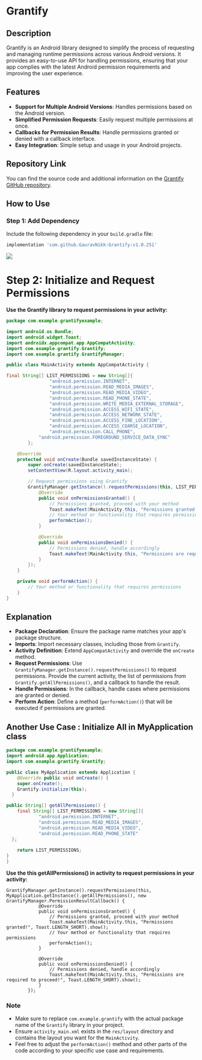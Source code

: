 
# Grantify

## Description

Grantify is an Android library designed to simplify the process of requesting and managing runtime permissions across various Android versions. It provides an easy-to-use API for handling permissions, ensuring that your app complies with the latest Android permission requirements and improving the user experience.

## Features

- **Support for Multiple Android Versions**: Handles permissions based on the Android version.
- **Simplified Permission Requests**: Easily request multiple permissions at once.
- **Callbacks for Permission Results**: Handle permissions granted or denied with a callback interface.
- **Easy Integration**: Simple setup and usage in your Android projects.

## Repository Link

You can find the source code and additional information on the [Grantify GitHub repository]([https://github.com/GauravNikk/grantify]).

## How to Use

### Step 1: Add Dependency

Include the following dependency in your `build.gradle` file:

```gradle
implementation 'com.github.GauravNikk:Grantify:v1.0.251'
```

[![](https://jitpack.io/v/GauravNikk/Grantify.svg)](https://jitpack.io/#GauravNikk/Grantify)


# Step 2: Initialize and Request Permissions

**Use the Grantify library to request permissions in your activity:**

```MainActivity.java
package com.example.grantifyexample;

import android.os.Bundle;
import android.widget.Toast;
import androidx.appcompat.app.AppCompatActivity;
import com.example.grantify.Grantify;
import com.example.grantify.GrantifyManager;

public class MainActivity extends AppCompatActivity {

final String[] LIST_PERMISSIONS = new String[]{
                "android.permission.INTERNET",
                "android.permission.READ_MEDIA_IMAGES",
                "android.permission.READ_MEDIA_VIDEO",
                "android.permission.READ_PHONE_STATE",
                "android.permission.WRITE_MEDIA_EXTERNAL_STORAGE",
                "android.permission.ACCESS_WIFI_STATE",
                "android.permission.ACCESS_NETWORK_STATE",
                "android.permission.ACCESS_FINE_LOCATION",
                "android.permission.ACCESS_COARSE_LOCATION",
                "android.permission.CALL_PHONE",
            "android.permission.FOREGROUND_SERVICE_DATA_SYNC"
        };

    @Override
    protected void onCreate(Bundle savedInstanceState) {
        super.onCreate(savedInstanceState);
        setContentView(R.layout.activity_main);

        // Request permissions using Grantify
        GrantifyManager.getInstance().requestPermissions(this, LIST_PERMISSIONS, new GrantifyManager.PermissionResultCallback() {
            @Override
            public void onPermissionsGranted() {
                // Permissions granted, proceed with your method
                Toast.makeText(MainActivity.this, "Permissions granted!", Toast.LENGTH_SHORT).show();
                // Your method or functionality that requires permissions
                performAction();
            }

            @Override
            public void onPermissionsDenied() {
                // Permissions denied, handle accordingly
                Toast.makeText(MainActivity.this, "Permissions are required to proceed!", Toast.LENGTH_SHORT).show();
            }
        });
    }

    private void performAction() {
        // Your method or functionality that requires permissions
    }
}
```


## Explanation

-   **Package Declaration**: Ensure the package name matches your app's package structure.
-   **Imports**: Import necessary classes, including those from `Grantify`.
-   **Activity Definition**: Extend `AppCompatActivity` and override the `onCreate` method.
-   **Request Permissions**: Use `GrantifyManager.getInstance().requestPermissions()` to request permissions. Provide the current activity, the list of permissions from `Grantify.getAllPermissions()`, and a callback to handle the result.
-   **Handle Permissions**: In the callback, handle cases where permissions are granted or denied.
-   **Perform Action**: Define a method (`performAction()`) that will be executed if permissions are granted.


## Another Use Case : Initialize All in  MyApplication class

```MyApplication.java
package com.example.grantifyexample; 
import android.app.Application;
import com.example.grantify.Grantify;

public class MyApplication extends Application { 
	@Override public void onCreate() { 
	super.onCreate();
    Grantify.initialize(this); 
  }

public String[] getAllPermissions() {  
    final String[] LIST_PERMISSIONS = new String[]{  
            "android.permission.INTERNET",  
            "android.permission.READ_MEDIA_IMAGES",  
            "android.permission.READ_MEDIA_VIDEO",  
            "android.permission.READ_PHONE_STATE"
  };  
  
    return LIST_PERMISSIONS;  
}
}

```

**Use the this getAllPermissions()  in activity to request permissions in your activity:**

```
GrantifyManager.getInstance().requestPermissions(this, MyApplication.getInstance().getAllPermissions(), new GrantifyManager.PermissionResultCallback() {
            @Override
            public void onPermissionsGranted() {
                // Permissions granted, proceed with your method
                Toast.makeText(MainActivity.this, "Permissions granted!", Toast.LENGTH_SHORT).show();
                // Your method or functionality that requires permissions
                performAction();
            }

            @Override
            public void onPermissionsDenied() {
                // Permissions denied, handle accordingly
                Toast.makeText(MainActivity.this, "Permissions are required to proceed!", Toast.LENGTH_SHORT).show();
            }
        });

```


### Note

-   Make sure to replace `com.example.grantify` with the actual package name of the `Grantify` library in your project.
-   Ensure `activity_main.xml` exists in the `res/layout` directory and contains the layout you want for the `MainActivity`.
-   Feel free to adjust the `performAction()` method and other parts of the code according to your specific use case and requirements.
